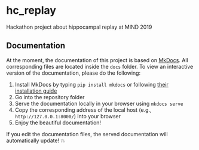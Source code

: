 # hc_replay
Hackathon project about hippocampal replay at MIND 2019


## Documentation
At the moment, the documentation of this project is based on [MkDocs](https://www.mkdocs.org/).
All corresponding files are located inside the `docs` folder.
To view an interactive version of the documentation, please do the following:
1. Install MkDocs by typing `pip install mkdocs` or following [their installation guide](https://www.mkdocs.org/#installation)
1. Go into the repository folder
1. Serve the documentation locally in your browser using `mkdocs serve`
1. Copy the corresponding address of the local host (e.g., `http://127.0.0.1:8000/`) into your browser
1. Enjoy the beautiful documentation!

If you edit the documentation files, the served documentation will automatically update! :boom:
